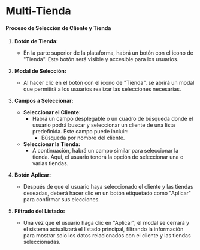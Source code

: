 # Multi-Tienda

#### Proceso de Selección de Cliente y Tienda

1. **Botón de Tienda:**
   * En la parte superior de la plataforma, habrá un botón con el icono  de "Tienda". Este botón será visible y accesible para los usuarios.
2. **Modal de Selección:**
   * Al hacer clic en el botón con el icono de "Tienda", se abrirá un modal que permitirá a los usuarios realizar las selecciones necesarias.
3. **Campos a Seleccionar:**
   * **Seleccionar el Cliente:**
     * Habrá un campo desplegable o un cuadro de búsqueda donde el usuario podrá buscar y seleccionar un cliente de una lista predefinida. Este campo puede incluir:
       * Búsqueda por nombre del cliente.
   * **Seleccionar la Tienda:**
     *   A continuación, habrá un campo similar para seleccionar la tienda. Aquí, el usuario tendrá la opción de seleccionar una o varias tiendas.&#x20;


4. **Botón Aplicar:**
   * Después de que el usuario haya seleccionado el cliente y las tiendas deseadas, deberá hacer clic en un botón etiquetado como "Aplicar" para confirmar sus elecciones.
5. **Filtrado del Listado:**
   * Una vez que el usuario haga clic en "Aplicar", el modal se cerrará y el sistema actualizará el listado principal, filtrando la información para mostrar solo los datos relacionados con el cliente y las tiendas seleccionadas.
